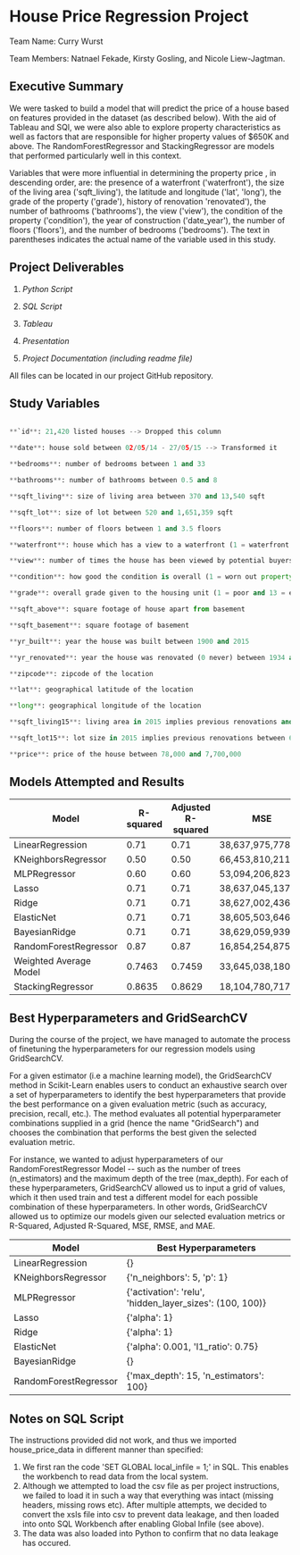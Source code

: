 # House Price Regression Project

Team Name: Curry Wurst


Team Members: Natnael Fekade, Kirsty Gosling, and Nicole Liew-Jagtman.


## Executive Summary

We were tasked to build a model that will predict the price of a house based on features provided in the dataset (as described below). With the aid of Tableau and SQl, we were also able to explore property characteristics as well as factors that are responsible for higher property values of $650K and above. The RandomForestRegressor and StackingRegressor are models that performed particularly well in this context. 

Variables that were more influential in determining the property price , in descending order, are: the presence of a waterfront ('waterfront'), the size of the living area ('sqft_living'), the latitude and longitude ('lat', 'long'), the grade of the property ('grade'), history of renovation 'renovated'), the number of bathrooms ('bathrooms'), the view ('view'), the condition of the property ('condition'), the year of construction ('date_year'), the number of floors ('floors'), and the number of bedrooms ('bedrooms'). The text in parentheses indicates the actual name of the variable used in this study.


## Project Deliverables

1. *Python Script*

2. *SQL Script*

3. *Tableau*

4. *Presentation*

5. *Project Documentation (including readme file)*

All files can be located in our project GitHub repository.



## Study Variables

```python

**`id**: 21,420 listed houses --> Dropped this column

**date**: house sold between 02/05/14 - 27/05/15 --> Transformed it

**bedrooms**: number of bedrooms between 1 and 33

**bathrooms**: number of bathrooms between 0.5 and 8

**sqft_living**: size of living area between 370 and 13,540 sqft

**sqft_lot**: size of lot between 520 and 1,651,359 sqft

**floors**: number of floors between 1 and 3.5 floors

**waterfront**: house which has a view to a waterfront (1 = waterfront and 0 = no waterfront)

**view**: number of times the house has been viewed by potential buyers between 0 and 4 views

**condition**: how good the condition is overall (1 = worn out property and 5 = excellent)

**grade**: overall grade given to the housing unit (1 = poor and 13 = excellent) between 3 and 13

**sqft_above**: square footage of house apart from basement

**sqft_basement**: square footage of basement

**yr_built**: year the house was built between 1900 and 2015

**yr_renovated**: year the house was renovated (0 never) between 1934 and 2015 --> Added a new column called **"renovated"** involving 0 = not renovated and 1 = renovated

**zipcode**: zipcode of the location

**lat**: geographical latitude of the location

**long**: geographical longitude of the location

**sqft_living15**: living area in 2015 implies previous renovations and might have affected the lot size between 399 and 6,210

**sqft_lot15**: lot size in 2015 implies previous renovations between 651 and 871,200

**price**: price of the house between 78,000 and 7,700,000

```

## Models Attempted and Results

|    Model              | R-squared | Adjusted R-squared |          MSE          |       RMSE        |        MAE         |
|----------------------|-----------|--------------------|-----------------------|-------------------|--------------------|
| LinearRegression      |   0.71    |        0.71        | 38,637,975,778.84     |    196,565.45     |    122,050.39      |
| KNeighborsRegressor  |   0.50    |        0.50        | 66,453,810,211.71     |    257,786.37     |    152,036.85      |
| MLPRegressor         |   0.60    |        0.60        | 53,094,206,823.71     |    230,421.80     |    149,299.69      |
| Lasso                |   0.71    |        0.71        | 38,637,045,137.10     |    196,563.08     |    122,047.91      |
| Ridge                |   0.71    |        0.71        | 38,627,002,436.87     |    196,537.53     |    121,994.64      |
| ElasticNet           |   0.71    |        0.71        | 38,605,503,646.56     |    196,482.83     |    121,857.52      |
| BayesianRidge        |   0.71    |        0.71        | 38,629,059,939.74     |    196,542.77     |    122,005.50      |
| RandomForestRegressor|   0.87    |        0.87        | 16,854,254,875.93     |    129,823.94     |     69,962.53      |
| Weighted Average Model| 0.7463   |       0.7459       | 33,645,038,180.38     |    183,425.84     |    107,849.70      |
| StackingRegressor    |  0.8635   |       0.8629       | 18,104,780,717.39     |    134,554.01     |     76,277.79      |


## Best Hyperparameters and GridSearchCV

During the course of the project, we have managed to automate the process of finetuning the hyperparameters for our regression models using GridSearchCV.

For a given estimator (i.e a machine learning model), the GridSearchCV method in Scikit-Learn enables users to conduct an exhaustive search over a set of hyperparameters to identify the best hyperparameters that provide the best performance on a given evaluation metric (such as accuracy, precision, recall, etc.). The method evaluates all potential hyperparameter combinations supplied in a grid (hence the name "GridSearch") and chooses the combination that performs the best given the selected evaluation metric.

For instance, we wanted to adjust hyperparameters of our RandomForestRegressor Model -- such as the number of trees (n_estimators) and the maximum depth of the tree (max_depth). For each of these hyperparameters, GridSearchCV allowed us to input a grid of values, which it then used train and test a different model for each possible combination of these hyperparameters.  In other words, GridSearchCV allowed us to optimize our models given our selected evaluation metrics or R-Squared, Adjusted R-Squared, MSE, RMSE, and MAE.


| Model | Best Hyperparameters |
| --- | --- |
| LinearRegression | {} |
| KNeighborsRegressor | {'n_neighbors': 5, 'p': 1} |
| MLPRegressor | {'activation': 'relu', 'hidden_layer_sizes': (100, 100)} |
| Lasso | {'alpha': 1} |
| Ridge | {'alpha': 1} |
| ElasticNet | {'alpha': 0.001, 'l1_ratio': 0.75} |
| BayesianRidge | {} |
| RandomForestRegressor | {'max_depth': 15, 'n_estimators': 100} |



## Notes on SQL Script

The instructions provided did not work, and thus we imported house_price_data in different manner than specified:

1. We first ran the code 'SET GLOBAL local_infile = 1;' in SQL. This enables the workbench to read data from the local system.
2. Although we attempted to load the csv file as per project instructions, we failed to load it in such a way that everything was intact (missing headers, missing rows etc). After multiple attempts, we decided to convert the xsls file into csv to prevent data leakage, and then loaded into onto SQL Workbench after enabling Global Infile (see above).
3. The data was also loaded into Python to confirm that no data leakage has occured.






```python

```
